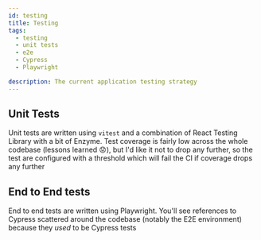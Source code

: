 ```yaml
---
id: testing
title: Testing
tags:
  - testing
  - unit tests
  - e2e
  - Cypress
  - Playwright

description: The current application testing strategy
---
```


## Unit Tests

Unit tests are written using `vitest` and a combination of React Testing Library with a bit of Enzyme. Test coverage is fairly low across the whole codebase (lessons learned 😟), but I'd like it not to drop any further, so the test are configured with a threshold which will fail the CI if coverage drops any further

## End to End tests

End to end tests are written using Playwright. You'll see references to Cypress scattered around the codebase (notably the E2E environment) because they _used_ to be Cypress tests
